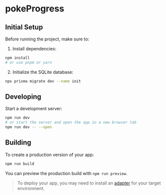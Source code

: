# pokeProgress

## Initial Setup
Before running the project, make sure to:
1. Install dependencies:
```bash
npm install
# or use pnpm or yarn
```

2. Initialize the SQLite database:
```bash
npx prisma migrate dev --name init
```

## Developing
Start a development server:
```bash
npm run dev
# or start the server and open the app in a new browser tab
npm run dev -- --open
```

## Building
To create a production version of your app:
```bash
npm run build
```
You can preview the production build with `npm run preview`.

> To deploy your app, you may need to install an [adapter](https://svelte.dev/docs/kit/adapters) for your target environment.
